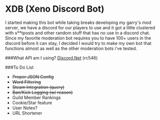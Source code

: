 # XDB (Xeno Discord Bot)

I started making this bot while taking breaks developing my garry's mod server, we have a discord for our players to use and it got
a little clustered with s**tposts and other random stuff that has no use in a discord chat. Since my favorite moderation bot requires
you to have 100+ users in the discord before it can stay, I decided I would try to make my own bot that functions almost as well as the
other moderation bots i've tested.

###What API am I using? 
[Discord.Net](https://github.com/RogueException/Discord.Net) (rc546)

###To Do List

- ~~Proper JSON Config~~
- ~~Word Filtering~~
- ~~Steam Integration (query)~~
- ~~Ban/Kick Logging (w/ reason)~~
- Guild Member Rankings
- Cookie/Star feature
- User Notes?
- URL Shortener
